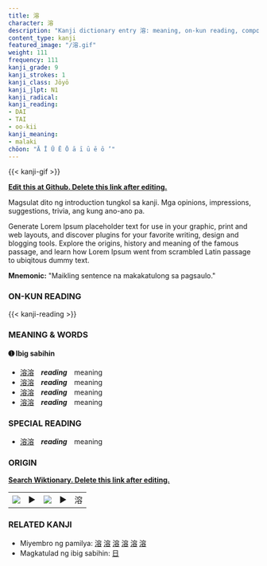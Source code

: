 ```yaml
---
title: 溶
character: 溶
description: "Kanji dictionary entry 溶: meaning, on-kun reading, compounds, origin, related kanji"
content_type: kanji
featured_image: "/溶.gif"
weight: 111
frequency: 111
kanji_grade: 9
kanji_strokes: 1
kanji_class: Jōyō
kanji_jlpt: N1
kanji_radical: 
kanji_reading: 
- DAI
- TAI
- oo-kii
kanji_meaning:
- malaki
chōon: "Ā Ī Ū Ē Ō ā ī ū ē ō ’"
---
```

[//]: # (Don't edit the line below. Kanji animated GIF code is automatically generated.)
{{< kanji-gif >}}

[//]: # (Edit below this line.)

**[Edit this at Github. Delete this link after editing.](https://github.com/tim0g/tim/tree/main/content/kanji/溶/index.md)**

Magsulat dito ng introduction tungkol sa kanji. Mga opinions, impressions, suggestions, trivia, ang kung ano-ano pa.

Generate Lorem Ipsum placeholder text for use in your graphic, print and web layouts, and discover plugins for your favorite writing, design and blogging tools. Explore the origins, history and meaning of the famous passage, and learn how Lorem Ipsum went from scrambled Latin passage to ubiqitous dummy text.
 
**Mnemonic:** "Maikling sentence na makakatulong sa pagsaulo."

### ON-KUN READING

[//]: # (Don't edit the line below. ON-KUN READING code is automatically generated.)
{{< kanji-reading >}}

### MEANING & WORDS

#### ➊ **Ibig sabihin**
  - [溶](../溶)[溶](../溶)　***reading***　meaning
  - [溶](../溶)[溶](../溶)　***reading***　meaning
  - [溶](../溶)[溶](../溶)　***reading***　meaning
  - [溶](../溶)[溶](../溶)　***reading***　meaning

### SPECIAL READING
  - [溶](../溶)[溶](../溶)　***reading***　meaning

### ORIGIN

**[Search Wiktionary. Delete this link after editing.](https://wiktionary.org/wiki/溶)**
<table class="kanji-table"><tr><td>
<img src="60px-溶-bronze.svg.png">
</td><td>▶</td><td>
<img src="60px-溶-oracle.svg.png">
</td><td>▶</td>
<td class="kanji-origin">溶</td>
</tr></table>

### RELATED KANJI
- Miyembro ng pamilya: [溶](../溶) [溶](../溶) [溶](../溶) [溶](../溶) [溶](../溶) [溶](../溶)
- Magkatulad ng ibig sabihin: [日](../日)
